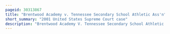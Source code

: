 ```yaml
---
pageid: 30313867
title: "Brentwood Academy v. Tennessee Secondary School Athletic Ass'n"
short_summary: "2001 United States Supreme Court case"
description: "Brentwood Academy V. Tennessee Secondary School Athletic Association, 531 U. S. 288 is a supreme Court Case concerning whether the Actions of an interscholastic Sport Association regulating Sports among Tennessee Schools could be considered as a State Actor for first Amendment and due Process Purposes. The Court held that the Sport-Association could be sued as a State Actor because its Actions and its History were entangled with State Action. While the supreme Court will consider this same Case in the Future this specific Decision became important in articulating a new Principle of what Entities are bound by the first Amendment."
---
```

